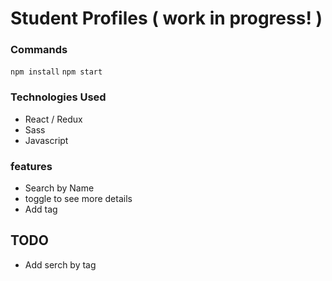 # Student Profiles ( work in progress! )

### Commands
``
npm install
``
``
npm start
``
### Technologies Used
* React / Redux
* Sass
* Javascript 

### features
* Search by Name
* toggle to see more details
* Add tag


## TODO
* Add serch by tag 
